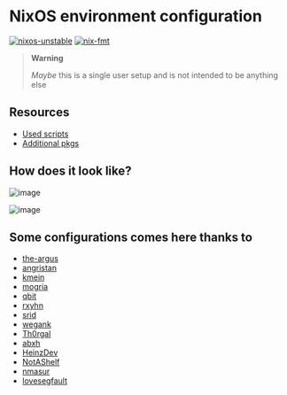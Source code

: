 # NixOS environment configuration

[![nixos-unstable](https://img.shields.io/badge/NixOS-unstable-informational.svg?style=flat&logo=nixos&logoColor=dee1e6&colorA=101419&colorB=70a5eb)](https://github.com/nixos/nixpkgs)
[![nix-fmt](https://github.com/luisnquin/nixos-config/actions/workflows/style.yml/badge.svg)](https://github.com/luisnquin/nixos-config/actions/workflows/style.yml)

> **Warning**
>
> _Maybe_ this is a single user setup and is not intended to be anything else

## Resources

- [Used scripts](https://github.com/luisnquin/nix-scripts)
- [Additional pkgs](https://github.com/luisquin/nixpkgs-extra)

##  How does it look like?

![image](https://github.com/user-attachments/assets/a62aa234-73f8-4321-8458-c66eaa9a0c05)

![image](https://github.com/user-attachments/assets/f57be36d-c955-4666-858a-de924912e431)


## Some configurations comes here thanks to

- [the-argus](https://github.com/the-argus/nixsys)
- [angristan](https://github.com/angristan/nixos-config)
- [kmein](https://github.com/kmein/niveum)
- [mogria](https://github.com/mogria/nixpkgs-config)
- [qbit](https://github.com/qbit/nix-conf)
- [rxyhn](https://github.com/rxyhn/dotfiles)
- [srid](https://github.com/srid/nixos-config)
- [wegank](https://github.com/wegank/nixos-config)
- [Th0rgal](https://github.com/Th0rgal/horus-nix-home)
- [abxh](https://github.com/abxh/dotfiles)
- [HeinzDev](https://github.com/HeinzDev/Hyprland-dotfiles)
- [NotAShelf](https://github.com/NotAShelf/nyx)
- [nmasur](https://github.com/nmasur/dotfiles)
- [lovesegfault](https://github.com/lovesegfault/nix-config)
